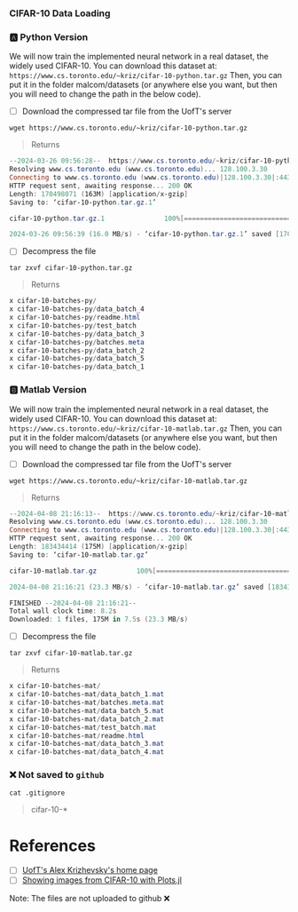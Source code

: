### CIFAR-10 Data Loading

### :a: Python Version

We will now train the implemented neural network in a real dataset, the widely used CIFAR-10. You can download this dataset at: `https://www.cs.toronto.edu/~kriz/cifar-10-python.tar.gz` Then, you can put it in the folder malcom/datasets (or anywhere else you want, but then you will need to change the path in the below code).


- [ ] Download the compressed tar file from the UofT's server

```
wget https://www.cs.toronto.edu/~kriz/cifar-10-python.tar.gz
```
> Returns
```powershell
--2024-03-26 09:56:28--  https://www.cs.toronto.edu/~kriz/cifar-10-python.tar.gz
Resolving www.cs.toronto.edu (www.cs.toronto.edu)... 128.100.3.30
Connecting to www.cs.toronto.edu (www.cs.toronto.edu)|128.100.3.30|:443... connected.
HTTP request sent, awaiting response... 200 OK
Length: 170498071 (163M) [application/x-gzip]
Saving to: ‘cifar-10-python.tar.gz.1’

cifar-10-python.tar.gz.1               100%[============================================================================>] 162.60M  19.3MB/s    in 10s     

2024-03-26 09:56:39 (16.0 MB/s) - ‘cifar-10-python.tar.gz.1’ saved [170498071/170498071]
```

- [ ] Decompress the file

```
tar zxvf cifar-10-python.tar.gz
```
> Returns
```powershell
x cifar-10-batches-py/
x cifar-10-batches-py/data_batch_4
x cifar-10-batches-py/readme.html
x cifar-10-batches-py/test_batch
x cifar-10-batches-py/data_batch_3
x cifar-10-batches-py/batches.meta
x cifar-10-batches-py/data_batch_2
x cifar-10-batches-py/data_batch_5
x cifar-10-batches-py/data_batch_1
```

### :b: Matlab Version

We will now train the implemented neural network in a real dataset, the widely used CIFAR-10. You can download this dataset at: `https://www.cs.toronto.edu/~kriz/cifar-10-matlab.tar.gz` Then, you can put it in the folder malcom/datasets (or anywhere else you want, but then you will need to change the path in the below code).


- [ ] Download the compressed tar file from the UofT's server

```
wget https://www.cs.toronto.edu/~kriz/cifar-10-matlab.tar.gz
```
> Returns
```powershell
--2024-04-08 21:16:13--  https://www.cs.toronto.edu/~kriz/cifar-10-matlab.tar.gz
Resolving www.cs.toronto.edu (www.cs.toronto.edu)... 128.100.3.30
Connecting to www.cs.toronto.edu (www.cs.toronto.edu)|128.100.3.30|:443... connected.
HTTP request sent, awaiting response... 200 OK
Length: 183434414 (175M) [application/x-gzip]
Saving to: ‘cifar-10-matlab.tar.gz’

cifar-10-matlab.tar.gz          100%[======================================================>] 174.94M  26.2MB/s    in 7.5s    

2024-04-08 21:16:21 (23.3 MB/s) - ‘cifar-10-matlab.tar.gz’ saved [183434414/183434414]

FINISHED --2024-04-08 21:16:21--
Total wall clock time: 8.2s
Downloaded: 1 files, 175M in 7.5s (23.3 MB/s)
```

- [ ] Decompress the file

```
tar zxvf cifar-10-matlab.tar.gz
```
> Returns
```powershell
x cifar-10-batches-mat/
x cifar-10-batches-mat/data_batch_1.mat
x cifar-10-batches-mat/batches.meta.mat
x cifar-10-batches-mat/data_batch_5.mat
x cifar-10-batches-mat/data_batch_2.mat
x cifar-10-batches-mat/test_batch.mat
x cifar-10-batches-mat/readme.html
x cifar-10-batches-mat/data_batch_3.mat
x cifar-10-batches-mat/data_batch_4.mat
```

### :x: Not saved to `github`

```
cat .gitignore
```
> cifar-10-*

# References

- [ ] [UofT's Alex Krizhevsky's home page](http://www.cs.toronto.edu/~kriz/cifar.html)
- [ ] [Showing images from CIFAR-10 with Plots.jl](https://discourse.julialang.org/t/showing-images-from-cifar-10-with-plots-jl/58143)

Note: The files are not uploaded to github :x:
